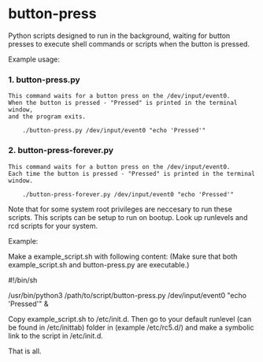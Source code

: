 # button-press
Python scripts designed to run in the background, waiting for button presses to execute
shell commands or scripts when the button is pressed.

Example usage:


### 1.  button-press.py

    This command waits for a button press on the /dev/input/event0.
    When the button is pressed - "Pressed" is printed in the terminal window,
    and the program exits.

        ./button-press.py /dev/input/event0 "echo 'Pressed'"


### 2.  button-press-forever.py

    This command waits for a button press on the /dev/input/event0.
    Each time the button is pressed - "Pressed" is printed in the terminal window.

        ./button-press-forever.py /dev/input/event0 "echo 'Pressed'"

Note that for some system root privileges are neccesary to run these scripts.
This scripts can be setup to run on bootup. Look up runlevels and rcd scripts for your system.

Example:

Make a example_script.sh with following content:
(Make sure that both example_script.sh and button-press.py are executable.)

#!/bin/sh

/usr/bin/python3 /path/to/script/button-press.py /dev/input/event0 "echo 'Pressed'" &


Copy example_script.sh to /etc/init.d. Then go to your default runlevel (can be found in /etc/inittab)
folder in (example /etc/rc5.d/) and make a symbolic link to the script in /etc/init.d.

That is all.